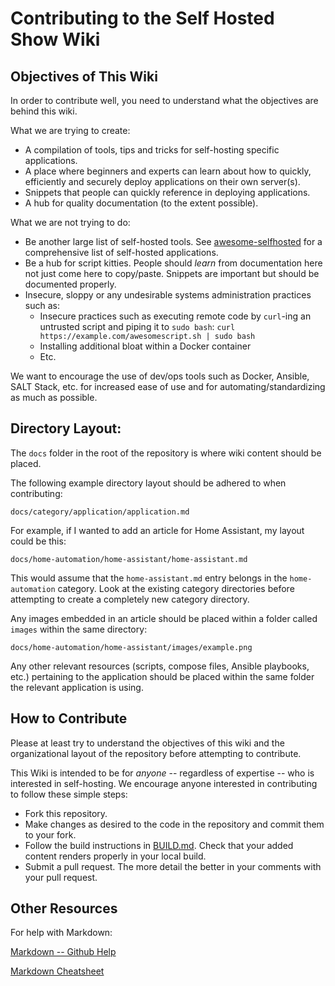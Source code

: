 # Contributing to the Self Hosted Show Wiki


## Objectives of This Wiki

In order to contribute well, you need to understand what the objectives are behind this wiki.

What we are trying to create:
- A compilation of tools, tips and tricks for self-hosting specific applications.
- A place where beginners and experts can learn about how to quickly, efficiently and securely deploy applications on their own server(s).
- Snippets that people can quickly reference in deploying applications.
- A hub for quality documentation (to the extent possible).

What we are not trying to do:
- Be another large list of self-hosted tools. See [awesome-selfhosted](https://github.com/awesome-selfhosted/awesome-selfhosted) for a comprehensive list of self-hosted applications.
- Be a hub for script kitties. People should _learn_ from documentation here not just come here to copy/paste. Snippets are important but should be documented properly.
- Insecure, sloppy or any undesirable systems administration practices such as:
  - Insecure practices such as executing remote code by `curl`-ing an untrusted script and piping it to `sudo bash`: `curl https://example.com/awesomescript.sh | sudo bash`
  - Installing additional bloat within a Docker container
  - Etc.


We want to encourage the use of dev/ops tools such as Docker, Ansible, SALT Stack, etc. for increased ease of use and for automating/standardizing as much as possible.


## Directory Layout:

The `docs` folder in the root of the repository is where wiki content should be placed.

The following example directory layout should be adhered to when contributing:

`docs/category/application/application.md`


For example, if I wanted to add an article for Home Assistant, my layout could be this:

`docs/home-automation/home-assistant/home-assistant.md`

This would assume that the `home-assistant.md` entry belongs in the `home-automation` category. Look at the existing category directories before attempting to create a completely new category directory.


Any images embedded in an article should be placed within a folder called `images` within the same directory:

`docs/home-automation/home-assistant/images/example.png`


Any other relevant resources (scripts, compose files, Ansible playbooks, etc.) pertaining to the application should be placed within the same folder the relevant application is using.


## How to Contribute

Please at least try to understand the objectives of this wiki and the organizational layout of the repository before attempting to contribute. 

This Wiki is intended to be for _anyone_ -- regardless of expertise -- who is interested in self-hosting. We encourage anyone interested in contributing to follow these simple steps:

- Fork this repository.
- Make changes as desired to the code in the repository and commit them to your fork.
- Follow the build instructions in [BUILD.md](BUILD.md). Check that your added content renders properly in your local build.
- Submit a pull request. The more detail the better in your comments with your pull request.


## Other Resources

For help with Markdown:

[Markdown -- Github Help](https://help.github.com/en/github/writing-on-github)

[Markdown Cheatsheet](https://github.com/adam-p/markdown-here/wiki/Markdown-Cheatsheet)
